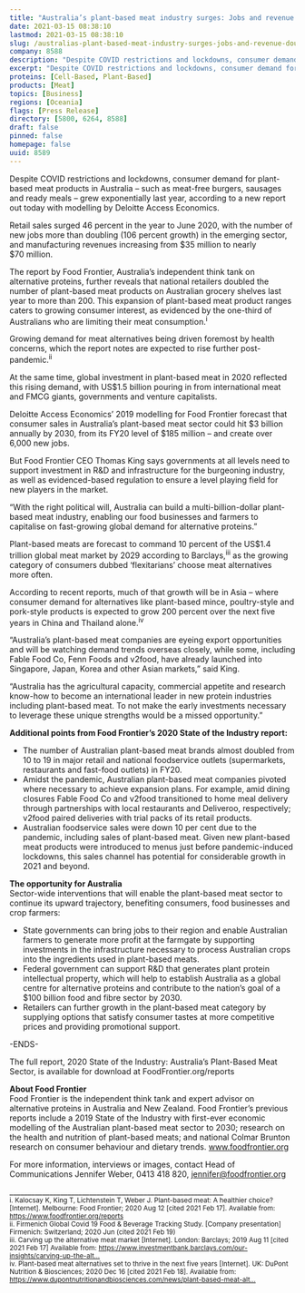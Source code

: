 ```yaml
---
title: "Australia’s plant-based meat industry surges: Jobs and revenue double in FY20 despite economic downturn"
date: 2021-03-15 08:38:10
lastmod: 2021-03-15 08:38:10
slug: /australias-plant-based-meat-industry-surges-jobs-and-revenue-double-fy20-despite-economic
company: 8588
description: "Despite COVID restrictions and lockdowns, consumer demand for plant-based meat products in Australia – such as meat-free burgers, sausages and ready meals – grew exponentially last year, according to a new report out today with modelling by Deloitte Access Economics."
excerpt: "Despite COVID restrictions and lockdowns, consumer demand for plant-based meat products in Australia – such as meat-free burgers, sausages and ready meals – grew exponentially last year, according to a new report out today with modelling by Deloitte Access Economics."
proteins: [Cell-Based, Plant-Based]
products: [Meat]
topics: [Business]
regions: [Oceania]
flags: [Press Release]
directory: [5800, 6264, 8588]
draft: false
pinned: false
homepage: false
uuid: 8589
---
```

<p>Despite COVID restrictions and lockdowns, consumer demand for plant-based meat products in Australia – such as meat-free burgers, sausages and ready meals – grew exponentially last year, according to a new report out today with modelling by Deloitte Access Economics.</p>

<p>Retail sales surged 46 percent in the year to June 2020, with the number of new jobs more than doubling (106 percent growth) in the emerging sector, and manufacturing revenues increasing from $35 million to nearly $70 million.</p>

<p>The report by Food Frontier, Australia’s independent think tank on alternative proteins, further reveals that national retailers doubled the number of plant-based meat products on Australian grocery shelves last year to more than 200. This expansion of plant-based meat product ranges caters to growing consumer interest, as evidenced by the one-third of Australians who are limiting their meat consumption.<sup>i</sup></p>

<p>Growing demand for meat alternatives being driven foremost by health concerns, which the report notes are expected to rise further post-pandemic.<sup>ii</sup></p>

<p>At the same time, global investment in plant-based meat in 2020 reflected this rising demand, with US$1.5 billion pouring in from international meat and FMCG giants, governments and venture capitalists.</p>

<p>Deloitte Access Economics’ 2019 modelling for Food Frontier forecast that consumer sales in Australia’s plant-based meat sector could hit $3 billion annually by 2030, from its FY20 level of $185 million – and create over 6,000 new jobs.</p>

<p>But Food Frontier CEO Thomas King says governments at all levels need to support investment in R&D and infrastructure for the burgeoning industry, as well as evidenced-based regulation to ensure a level playing field for new players in the market.</p>

<p>“With the right political will, Australia can build a multi-billion-dollar plant-based meat industry, enabling our food businesses and farmers to capitalise on fast-growing global demand for alternative proteins.”</p>

<p>Plant-based meats are forecast to command 10 percent of the US$1.4 trillion global meat market by 2029 according to Barclays,<sup>iii</sup> as the growing category of consumers dubbed ‘flexitarians’ choose meat alternatives more often.</p>

<p>According to recent reports, much of that growth will be in Asia – where consumer demand for alternatives like plant-based mince, poultry-style and pork-style products is expected to grow 200 percent over the next five years in China and Thailand alone.<sup>iv</sup></p>

<p>“Australia’s plant-based meat companies are eyeing export opportunities and will be watching demand trends overseas closely, while some, including Fable Food Co, Fenn Foods and v2food, have already launched into Singapore, Japan, Korea and other Asian markets,” said King.</p>

<p>“Australia has the agricultural capacity, commercial appetite and research know-how to become an international leader in new protein industries including plant-based meat. To not make the early investments necessary to leverage these unique strengths would be a missed opportunity.”</p>

<p><strong>Additional points from Food Frontier’s 2020 State of the Industry report:</strong></p>

<ul>
	<li>The number of Australian plant-based meat brands almost doubled from 10 to 19 in major retail and national foodservice outlets (supermarkets, restaurants and fast-food outlets) in FY20.</li>
	<li>Amidst the pandemic, Australian plant-based meat companies pivoted where necessary to achieve expansion plans. For example, amid dining closures Fable Food Co and v2food transitioned to home meal delivery through partnerships with local restaurants and Deliveroo, respectively; v2food paired deliveries with trial packs of its retail products.</li>
	<li>Australian foodservice sales were down 10 per cent due to the pandemic, including sales of plant-based meat. Given new plant-based meat products were introduced to menus just before pandemic-induced lockdowns, this sales channel has potential for considerable growth in 2021 and beyond.</li>
</ul>

<p><strong>The opportunity for Australia</strong><br />
Sector-wide interventions that will enable the plant-based meat sector to continue its upward trajectory, benefiting consumers, food businesses and crop farmers:</p>

<ul>
	<li>State governments can bring jobs to their region and enable Australian farmers to generate more profit at the farmgate by supporting investments in the infrastructure necessary to process Australian crops into the ingredients used in plant-based meats.</li>
	<li>Federal government can support R&D that generates plant protein intellectual property, which will help to establish Australia as a global centre for alternative proteins and contribute to the nation’s goal of a $100 billion food and fibre sector by 2030.</li>
	<li>Retailers can further growth in the plant-based meat category by supplying options that satisfy consumer tastes at more competitive prices and providing promotional support.</li>
</ul>

<p class="text-align-center">-ENDS-</p>

<p>The full report, 2020 State of the Industry: Australia’s Plant-Based Meat Sector, is available for download at FoodFrontier.org/reports</p>

<p><strong>About Food Frontier</strong><br />
Food Frontier is the independent think tank and expert advisor on alternative proteins in Australia and New Zealand. Food Frontier’s previous reports include a 2019 State of the Industry with first-ever economic modelling of the Australian plant-based meat sector to 2030; research on the health and nutrition of plant-based meats; and national Colmar Brunton research on consumer behaviour and dietary trends. <a href="http://www.foodfrontier.org">www.foodfrontier.org</a></p>

<p>For more information, interviews or images, contact Head of Communications Jennifer Weber, 0413 418 820, <a href="mailto:jennifer@foodfrontier.org">jennifer@foodfrontier.org</a></p>

<p>___________________________________________________________<br />
<sup>i. Kalocsay K, King T, Lichtenstein T, Weber J. Plant-based meat: A healthier choice? [Internet]. Melbourne: Food Frontier; 2020 Aug 12 [cited 2021 Feb 17]. Available from: <a href="https://www.foodfrontier.org/reports">https://www.foodfrontier.org/reports</a><br />
ii. Firmenich Global Covid 19 Food <span class="amp">&</span> Beverage Tracking Study. [Company presentation] Firmenich: Switzerland; 2020 Jun (cited 2021 Feb 19)<br />
iii. Carving up the alternative meat market [Internet]. London: Barclays; 2019 Aug 11 [cited 2021 Feb 17] Available from: <a href="https://www.investmentbank.barclays.com/our-insights/carving-up-the-alternative-meat-market.html">https://www.investmentbank.barclays.com/our-insights/carving-up-the-alt…</a><br />
iv. Plant-based meat alternatives set to thrive in the next five years [Internet]. UK: DuPont Nutrition <span class="amp">&</span> Biosciences; 2020 Dec 16 [cited 2021 Feb 18]. Available from: <a href="https://www.dupontnutritionandbiosciences.com/news/plant-based-meat-alternatives-set-to-thrive-in-the-next-five-years.html">https://www.dupontnutritionandbiosciences.com/news/plant-based-meat-alt…</a></sup></p>
